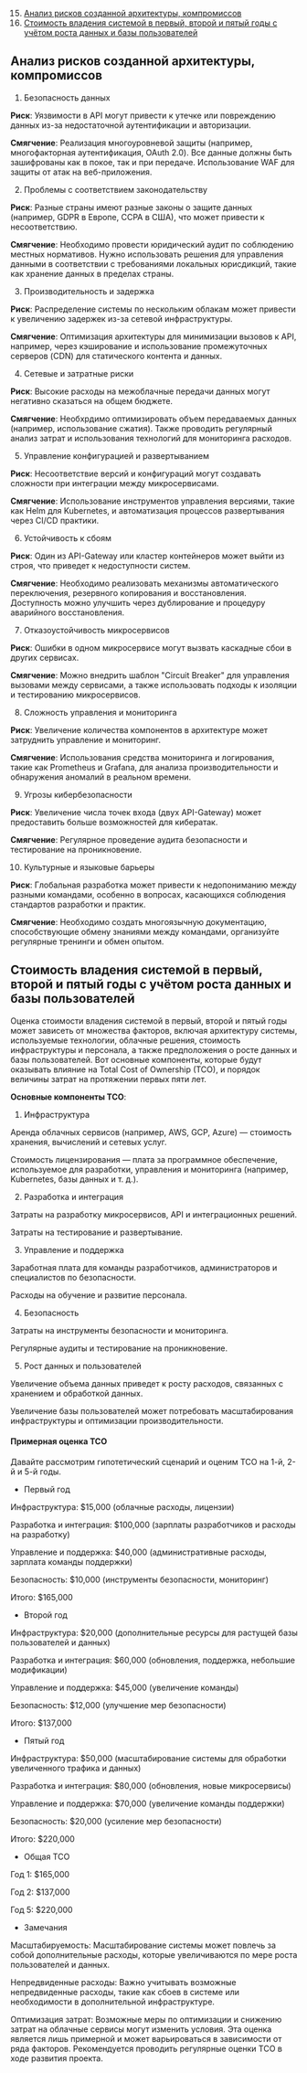15. [Анализ рисков созданной архитектуры, компромиссов][def]
16. [Стоимость владения системой в первый, второй и пятый годы с учётом роста данных и базы пользователей][def2] 

## Анализ рисков созданной архитектуры, компромиссов
[def]: #Анализ_рисков_созданной_архитектуры
1. Безопасность данных

**Риск**: Уязвимости в API могут привести к утечке или повреждению данных из-за недостаточной аутентификации и авторизации.

**Смягчение**: Реализация многоуровневой защиты (например, многофакторная аутентификация, OAuth 2.0). Все данные должны быть зашифрованы как в покое, так и при передаче. Использование WAF для защиты от атак на веб-приложения.

2. Проблемы с соответствием законодательству

**Риск**: Разные страны имеют разные законы о защите данных (например, GDPR в Европе, CCPA в США), что может привести к несоответствию.

**Смягчение**: Необходимо провести юридический аудит по соблюдению местных нормативов. Нужно использовать решения для управления данными в соответствии с требованиями локальных юрисдикций, такие как хранение данных в пределах страны.

3. Производительность и задержка

**Риск**: Распределение системы по нескольким облакам может привести к увеличению задержек из-за сетевой инфраструктуры.

**Смягчение**: Оптимизация архитектуры для минимизации вызовов к API, например, через кэширование и использование промежуточных серверов (CDN) для статического контента и данных.

4. Сетевые и затратные риски

**Риск**: Высокие расходы на межоблачные передачи данных могут негативно сказаться на общем бюджете.

**Смягчение**: Необхрдимо оптимизировать объем передаваемых данных (например, использование сжатия). Также проводить регулярный анализ затрат и использования технологий для мониторинга расходов.

5. Управление конфигурацией и развертыванием

**Риск**: Несоответствие версий и конфигураций могут создавать сложности при интеграции между микросервисами.

**Смягчение**: Использование инструментов управления версиями, такие как Helm для Kubernetes, и автоматизация процессов развертывания через CI/CD практики.

6. Устойчивость к сбоям

**Риск**: Один из API-Gateway или кластер контейнеров может выйти из строя, что приведет к недоступности систем.

**Смягчение**: Необходимо реализовать механизмы автоматического переключения, резервного копирования и восстановления. Доступность можно улучшить через дублирование и процедуру аварийного восстановления.

7. Отказоустойчивость микросервисов

**Риск**: Ошибки в одном микросервисе могут вызвать каскадные сбои в других сервисах.

**Смягчение**: Можно внедрить шаблон "Circuit Breaker" для управления вызовами между сервисами, а также использовать подходы к изоляции и тестированию микросервисов.

8. Сложность управления и мониторинга

**Риск**: Увеличение количества компонентов в архитектуре может затруднить управление и мониторинг.

**Смягчение**: Использования средства мониторинга и логирования, такие как Prometheus и Grafana, для анализа производительности и обнаружения аномалий в реальном времени.

9. Угрозы кибербезопасности

**Риск**: Увеличение числа точек входа (двух API-Gateway) может предоставить больше возможностей для кибератак.

**Смягчение**: Регулярное проведение аудита безопасности и тестирование на проникновение.

10. Культурные и языковые барьеры

**Риск**: Глобальная разработка может привести к недопониманию между разными командами, особенно в вопросах, касающихся соблюдения стандартов разработки и практик.

**Смягчение**: Необходимо создать многоязычную документацию, способствующие обмену знаниями между командами, организуйте регулярные тренинги и обмен опытом.

## Стоимость владения системой в первый, второй и пятый годы с учётом роста данных и базы пользователей
[def2]: #Стоимость_владения_системой
Оценка стоимости владения системой в первый, второй и пятый годы может зависеть от множества факторов, включая архитектуру системы, используемые технологии, облачные решения, стоимость инфраструктуры и персонала, а также предположения о росте данных и базы пользователей. Вот основные компоненты, которые будут оказывать влияние на Total Cost of Ownership (TCO), и порядок величины затрат на протяжении первых пяти лет.

**Основные компоненты TCO**:
1. Инфраструктура

Аренда облачных сервисов (например, AWS, GCP, Azure) — стоимость хранения, вычислений и сетевых услуг.

Стоимость лицензирования — плата за программное обеспечение, используемое для разработки, управления и мониторинга (например, Kubernetes, базы данных и т. д.).

2. Разработка и интеграция

Затраты на разработку микросервисов, API и интеграционных решений.

Затраты на тестирование и развертывание.

3. Управление и поддержка

Заработная плата для команды разработчиков, администраторов и специалистов по безопасности.

Расходы на обучение и развитие персонала.

4. Безопасность

Затраты на инструменты безопасности и мониторинга.

Регулярные аудиты и тестирование на проникновение.

5. Рост данных и пользователей

Увеличение объема данных приведет к росту расходов, связанных с хранением и обработкой данных.

Увеличение базы пользователей может потребовать масштабирования инфраструктуры и оптимизации производительности.
#### Примерная оценка TCO
Давайте рассмотрим гипотетический сценарий и оценим TCO на 1-й, 2-й и 5-й годы.

* Первый год

Инфраструктура: $15,000 (облачные расходы, лицензии)

Разработка и интеграция: $100,000 (зарплаты разработчиков и расходы на разработку)

Управление и поддержка: $40,000 (административные расходы, зарплата команды поддержки)

Безопасность: $10,000 (инструменты безопасности, мониторинг)

Итого: $165,000
* Второй год

Инфраструктура: $20,000 (дополнительные ресурсы для растущей базы пользователей и данных)

Разработка и интеграция: $60,000 (обновления, поддержка, небольшие модификации)

Управление и поддержка: $45,000 (увеличение команды)

Безопасность: $12,000 (улучшение мер безопасности)

Итого: $137,000
* Пятый год

Инфраструктура: $50,000 (масштабирование системы для обработки увеличенного трафика и данных)

Разработка и интеграция: $80,000 (обновления, новые микросервисы)

Управление и поддержка: $70,000 (увеличение команды поддержки)

Безопасность: $20,000 (усиление мер безопасности)

Итого: $220,000
* Общая TCO

Год 1: $165,000

Год 2: $137,000

Год 5: $220,000

* Замечания

Масштабируемость: Масштабирование системы может повлечь за собой дополнительные расходы, которые увеличиваются по мере роста пользователей и данных.

Непредвиденные расходы: Важно учитывать возможные непредвиденные расходы, такие как сбоев в системе или необходимости в дополнительной инфраструктуре.

Оптимизация затрат: Возможные меры по оптимизации и снижению затрат на облачные сервисы могут изменить условия.
Эта оценка является лишь примерной и может варьироваться в зависимости от ряда факторов. Рекомендуется проводить регулярные оценки TCO в ходе развития проекта.

